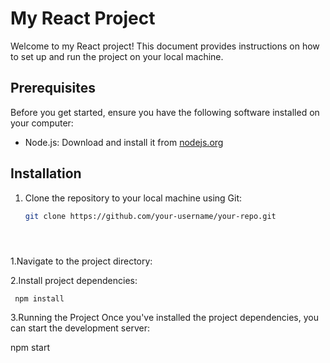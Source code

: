 # My React Project

Welcome to my React project! This document provides instructions on how to set up and run the project on your local machine.

## Prerequisites

Before you get started, ensure you have the following software installed on your computer:

- Node.js: Download and install it from [nodejs.org](https://nodejs.org/)

## Installation

1. Clone the repository to your local machine using Git:

   ```bash
   git clone https://github.com/your-username/your-repo.git





1.Navigate to the project directory:

2.Install project dependencies:

     npm install

3.Running the Project
Once you've installed the project dependencies, you can start the development server:

   npm start